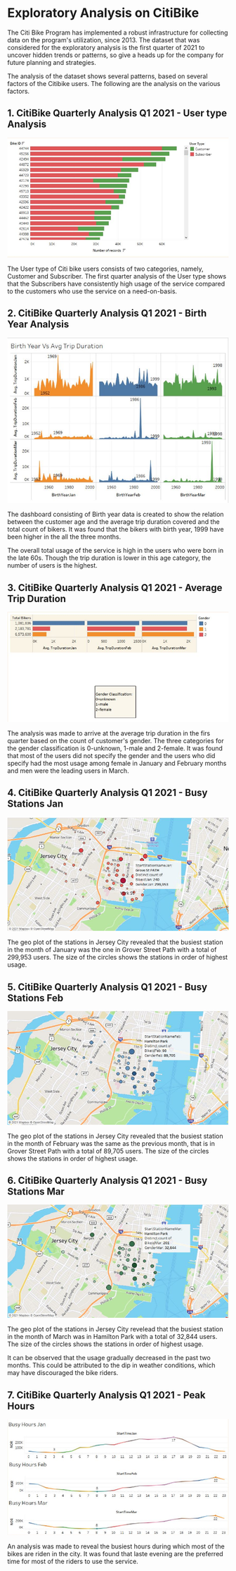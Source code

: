 # Exploratory Analysis on CitiBike

The Citi Bike Program has implemented a robust infrastructure for collecting data on the program's utilization, since 2013. The dataset that was considered for the exploratory analysis is the first quarter of 2021 to uncover hidden trends or patterns, so give a heads up for the company for future planning and strategies.

The analysis of the dataset shows several patterns, based on several factors of the Citibike users. The following are the analysis on the various factors.

## 1. CitiBike Quarterly Analysis Q1 2021 - User type Analysis
![UserType](/Images/AnalysisofUserType.JPG)

The User type of Citi bike users consists of two categories, namely, Customer and Subscriber. The first quarter analysis of the User type shows that the Subscribers have consistently high usage of the service compared to the customers who use the service on a need-on-basis.

## 2. CitiBike Quarterly Analysis Q1 2021 - Birth Year Analysis
![Byear](/Images/BirthYearVsAvgTripDuration.JPG)

The dashboard consisting of Birth year data is created to show the relation between the customer age and the average trip duration covered and the total count of bikers. It was found that the bikers with birth year, 1999 have been higher in the all the three months.

The overall total usage of the service is high in the users who were born in the late 60s. Though the trip duration is lower in this age category, the number of users is the highest.

## 3. CitiBike Quarterly Analysis Q1 2021 - Average Trip Duration
![TripDur](/Images/AverageTripDuration.JPG)

The analysis was made to arrive at the average trip duration in the firs quarter based on the count of customer's gender. The three categories for the gender classification is 0-unknown, 1-male and 2-female. It was found that most of the users did not specify the gender and the users who did specify had the most usage among female in January and February months and men were the leading users in March.

## 4. CitiBike Quarterly Analysis Q1 2021 - Busy Stations Jan
![BJan](/Images/BusyStationsJan.JPG)

The geo plot of the stations in Jersey City revealed that the busiest station in the month of January was the one in Grover Street Path with a total of 299,953 users. The size of the circles shows the stations in order of highest usage.

## 5. CitiBike Quarterly Analysis Q1 2021 - Busy Stations Feb
![BFeb](/Images/BusyStationsFeb.JPG)

The geo plot of the stations in Jersey City revealed that the busiest station in the month of February was the same as the previous month, that is in Grover Street Path with a total of 89,705 users. The size of the circles shows the stations in order of highest usage.

## 6. CitiBike Quarterly Analysis Q1 2021 - Busy Stations Mar
![BMar](/Images/BusyStationsMar.JPG)

The geo plot of the stations in Jersey City revelead that the busiest station in the month of March was in Hamilton Park with a total of 32,844 users. The size of the circles shows the stations in order of highest usage.

It can be observed that the usage gradually decreased in the past two months. This could be attributed to the dip in weather conditions, which may have discouraged the bike riders.

## 7. CitiBike Quarterly Analysis Q1 2021 - Peak Hours
![Phours](/Images/PeakHours.JPG)

An analysis was made to reveal the busiest hours during which most of the bikes are riden in the city. It was found that laste evening are the preferred time for most of the riders to use the service.
